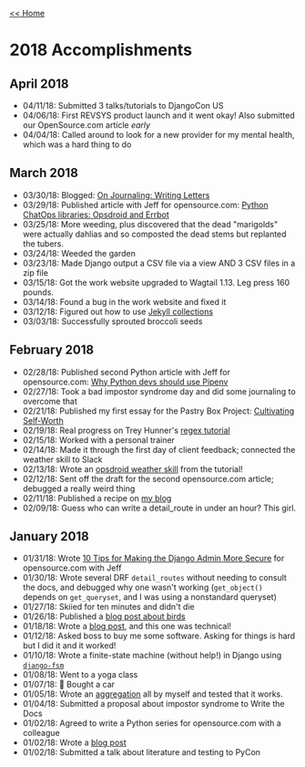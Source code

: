 [<< Home](../README.md)

# 2018 Accomplishments

## April 2018

- 04/11/18: Submitted 3 talks/tutorials to DjangoCon US 
- 04/06/18: First REVSYS product launch and it went okay! Also submitted our OpenSource.com article _early_ 
- 04/04/18: Called around to look for a new provider for my mental health, which was a hard thing to do 

## March 2018 

- 03/30/18: Blogged: [On Journaling: Writing Letters](https://www.laceyhenschel.com/blog/2018/3/30/on-journaling-writing-letters)
- 03/29/18: Published article with Jeff for opensource.com: [Python ChatOps libraries: Opsdroid and Errbot](https://opensource.com/article/18/3/python-chatops-libraries-opsdroid-and-errbot)
- 03/25/18: More weeding, plus discovered that the dead "marigolds" were actually dahlias and so composted the dead stems but replanted the tubers. 
- 03/24/18: Weeded the garden
- 03/23/18: Made Django output a CSV file via a view AND 3 CSV files in a zip file 
- 03/15/18: Got the work website upgraded to Wagtail 1.13. Leg press 160 pounds. 
- 03/14/18: Found a bug in the work website and fixed it 
- 03/12/18: Figured out how to use [Jekyll collections](https://jekyllrb.com/docs/collections/)
- 03/03/18: Successfully sprouted broccoli seeds 

## February 2018

- 02/28/18: Published second Python article with Jeff for opensource.com: [Why Python devs should use Pipenv](https://opensource.com/article/18/2/why-python-devs-should-use-pipenv) 
- 02/27/18: Took a bad impostor syndrome day and did some journaling to overcome that 
- 02/21/18: Published my first essay for the Pastry Box Project: [Cultivating Self-Worth](https://the-pastry-box-project.net/lacey-williams-henschel/2018-february-21) 
- 02/19/18: Real progress on Trey Hunner's [regex tutorial](http://pycon2017.regex.training/index.html)
- 02/15/18: Worked with a personal trainer 
- 02/14/18: Made it through the first day of client feedback; connected the weather skill to Slack 
- 02/13/18: Wrote an [opsdroid weather skill](https://opsdroid.readthedocs.io/en/stable/tutorials/create-weather-skill/) from the tutorial! 
- 02/12/18: Sent off the draft for the second opensource.com article; debugged a really weird thing 
- 02/11/18: Published a recipe on [my blog](https://www.laceyhenschel.com/blog/2018/2/11/recipe-mushroom-queso-flameado) 
- 02/09/18: Guess who can write a detail_route in under an hour? This girl. 

## January 2018 

- 01/31/18: Wrote [10 Tips for Making the Django Admin More Secure](https://opensource.com/article/18/1/10-tips-making-django-admin-more-secure) for opensource.com with Jeff
- 01/30/18: Wrote several DRF `detail_routes` without needing to consult the docs, and debugged why one wasn't working (`get_object()` depends on `get_queryset`, and I was using a nonstandard queryset) 
- 01/27/18: Skiied for ten minutes and didn't die
- 01/26/18: Published a [blog post about birds](https://www.laceyhenschel.com/blog/2018/1/26/five-for-friyay-birds-in-my-backyard) 
- 01/18/18: Wrote a [blog post](https://www.laceyhenschel.com/blog/2018/1/19/five-for-friyay-useful-python-and-django-libraries18), and this one was technical! 
- 01/12/18: Asked boss to buy me some software. Asking for things is hard but I did it and it worked! 
- 01/10/18: Wrote a finite-state machine (without help!) in Django using [`django-fsm`](https://github.com/kmmbvnr/django-fsm)
- 01/08/18: Went to a yoga class 
- 01/07/18: 🚗 Bought a car 
- 01/05/18: Wrote an [aggregation](https://docs.djangoproject.com/en/2.0/topics/db/aggregation/#order-of-annotate-and-filter-clauses) all by myself and tested that it works. 
- 01/04/18: Submitted a proposal about impostor syndrome to Write the Docs 
- 01/02/18: Agreed to write a Python series for opensource.com with a colleague 
- 01/02/18: Wrote a [blog post](https://www.laceyhenschel.com/blog/2018/1/2/2017-reviewed) 
- 01/02/18: Submitted a talk about literature and testing to PyCon
